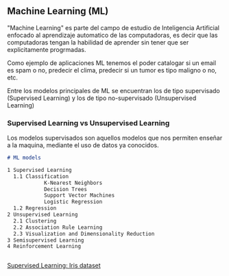 ## Machine Learning  (ML)

"Machine Learning" es parte del campo de estudio de Inteligencia Artificial enfocado al aprendizaje automatico de las computadoras, es decir que las computadoras tengan la habilidad de aprender sin  tener que ser explicitamente progrmadas.

Como ejemplo de aplicaciones ML tenemos el poder catalogar si un email es spam o no, predecir el clima, predecir si un tumor es tipo maligno o no, etc.

Entre los modelos principales de ML se encuentran los de tipo supervisado (Supervised Learning) y los de tipo no-supervisado (Unsupervised Learning) 

### Supervised Learning vs Unsupervised Learning

Los modelos supervisados son aquellos modelos que nos permiten enseñar a la maquina, mediante el uso de datos ya conocidos.

```markdown
# ML models

1 Supervised Learning
  1.1 Classification
            K-Nearest Neighbors
            Decision Trees 
            Support Vector Machines
            Logistic Regression
  1.2 Regression
2 Unsupervised Learning
  2.1 Clustering
  2.2 Association Rule Learning
  2.3 Visualization and Dimensionality Reduction
3 Semisupervised Learning
4 Reinforcement Learning



```
[Supervised Learning: Iris dataset](https://colab.research.google.com/drive/1mNi_S9obg3BOfkFboWOd8dZh32PYQGnW)
